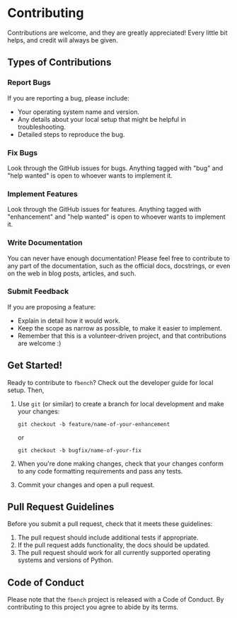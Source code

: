 # Contributing

Contributions are welcome, and they are greatly appreciated!
Every little bit helps, and credit will always be given.

## Types of Contributions

### Report Bugs

If you are reporting a bug, please include:

* Your operating system name and version.
* Any details about your local setup that might be helpful in troubleshooting.
* Detailed steps to reproduce the bug.

### Fix Bugs

Look through the GitHub issues for bugs.
Anything tagged with "bug" and "help wanted" is open to whoever wants to implement it.

### Implement Features

Look through the GitHub issues for features.
Anything tagged with "enhancement" and "help wanted" is open to whoever wants to implement it.

### Write Documentation

You can never have enough documentation!
Please feel free to contribute to any part of the documentation, such as the official docs, docstrings, or even on the web in blog posts, articles, and such.

### Submit Feedback

If you are proposing a feature:

* Explain in detail how it would work.
* Keep the scope as narrow as possible, to make it easier to implement.
* Remember that this is a volunteer-driven project, and that contributions
  are welcome :)

## Get Started!

Ready to contribute to `fbench`?
Check out the developer guide for local setup.
Then,

1. Use `git` (or similar) to create a branch for local development and make your changes:

   ```console
   git checkout -b feature/name-of-your-enhancement
   ```
   or
   ```console
   git checkout -b bugfix/name-of-your-fix
   ```

2. When you're done making changes, check that your changes conform to any code formatting requirements and pass any tests.

3. Commit your changes and open a pull request.

## Pull Request Guidelines

Before you submit a pull request, check that it meets these guidelines:

1. The pull request should include additional tests if appropriate.
2. If the pull request adds functionality, the docs should be updated.
3. The pull request should work for all currently supported operating systems and versions of Python.

## Code of Conduct

Please note that the `fbench` project is released with a Code of Conduct.
By contributing to this project you agree to abide by its terms.
